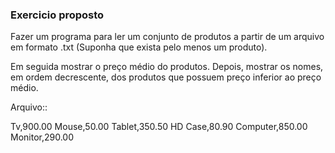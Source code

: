 ### Exercicio proposto

Fazer um programa para ler um conjunto de produtos a partir de um arquivo em formato .txt (Suponha que exista pelo menos um produto).

Em seguida mostrar o preço médio do produtos. Depois, mostrar os nomes, em ordem decrescente, dos produtos que possuem preço inferior ao preço médio.

Arquivo::

Tv,900.00
Mouse,50.00
Tablet,350.50
HD Case,80.90
Computer,850.00
Monitor,290.00